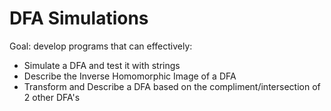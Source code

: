 # DFA Simulations
Goal: develop programs that can effectively:
* Simulate a DFA and test it with strings
* Describe the Inverse Homomorphic Image of a DFA
* Transform and Describe a DFA based on the compliment/intersection of 2 other DFA's
